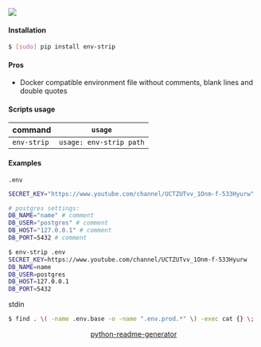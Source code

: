 <!--
https://pypi.org/project/readme-generator/
https://pypi.org/project/python-readme-generator/
-->

[![](https://img.shields.io/badge/OS-Unix-blue.svg?longCache=True)]()

#### Installation
```bash
$ [sudo] pip install env-strip
```

#### Pros
+   Docker compatible environment file without comments, blank lines and double quotes

#### Scripts usage
command|`usage`
-|-
`env-strip` |`usage: env-strip path`

#### Examples
`.env`
```bash
SECRET_KEY="https://www.youtube.com/channel/UCTZUTvv_1Onm-f-533Hyurw"

# postgres settings:
DB_NAME="name" # comment
DB_USER="postgres" # comment
DB_HOST="127.0.0.1" # comment
DB_PORT=5432 # comment
```

```bash
$ env-strip .env
SECRET_KEY=https://www.youtube.com/channel/UCTZUTvv_1Onm-f-533Hyurw
DB_NAME=name
DB_USER=postgres
DB_HOST=127.0.0.1
DB_PORT=5432
```

stdin
```bash
$ find . \( -name .env.base -o -name ".env.prod.*" \) -exec cat {} \; | env-strip - > .env.prod
```

<p align="center">
    <a href="https://pypi.org/project/python-readme-generator/">python-readme-generator</a>
</p>